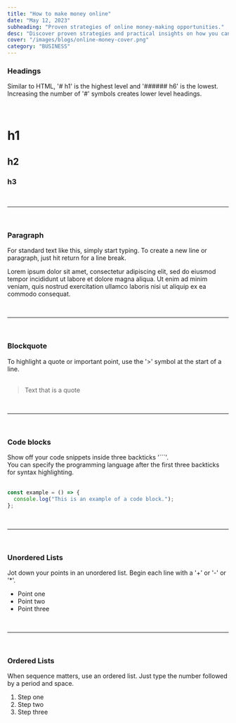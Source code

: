 ```yaml
---
title: "How to make money online"
date: "May 12, 2023"
subheading: "Proven strategies of online money-making opportunities."
desc: "Discover proven strategies and practical insights on how you can start earning income online. From e-commerce, freelancing, blogging, to investing - we'll guide you through the vast landscape of online money-making opportunities."
cover: "/images/blogs/online-money-cover.png"
category: "BUSINESS"
---
```


### Headings

Similar to HTML, '# h1' is the highest level and '###### h6' is the lowest.
<br>
Increasing the number of '#' symbols creates lower level headings.

<br>

# h1

## h2

### h3

<br>

---

<br>

### Paragraph

For standard text like this, simply start typing. To create a new line or paragraph, just hit return for a line break.

Lorem ipsum dolor sit amet, consectetur adipiscing elit, sed do eiusmod tempor incididunt ut labore et dolore magna aliqua. Ut enim ad minim veniam, quis nostrud exercitation ullamco laboris nisi ut aliquip ex ea commodo consequat.

<br>

---

<br>

### Blockquote

To highlight a quote or important point, use the '>' symbol at the start of a line.
<br><br>

> Text that is a quote

<br>

---

<br>

### Code blocks

Show off your code snippets inside three backticks '```'.<br>
You can specify the programming language after the first three backticks for syntax highlighting.
<br><br>

```javascript
const example = () => {
  console.log("This is an example of a code block.");
};
```

<br>

---

<br>

### Unordered Lists

Jot down your points in an unordered list. Begin each line with a '+' or '-' or '\*'.

- Point one
- Point two
- Point three

<br>

---

<br>

### Ordered Lists

When sequence matters, use an ordered list. Just type the number followed by a period and space.

1. Step one
2. Step two
3. Step three
